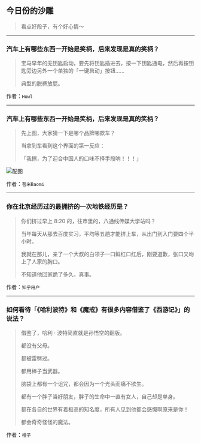 ## 今日份的沙雕

> 看点好段子，有个好心情～


 
---

### 汽车上有哪些东西一开始是笑柄，后来发现是真的笑柄？

> 宝马早年的无钥匙启动，要先将钥匙插进去，按一下钥匙通电，然后再按钥匙旁边另外一个单独的「一键启动」按钮……
> 
> 典型的脱裤放屁。


作者：`Howl`

---

### 汽车上有哪些东西一开始是笑柄，后来发现是真的笑柄？

> 先上图，大家猜一下是哪个品牌哪款车？
> 
> 当拿到车看到这个界面的第一反应：
> 
> 「我擦，为了迎合中国人的口味不择手段呐！！！」



![配图](http://pic2.zhimg.com/70/v2-37cf2445dd771e48a8712ceb73664751_b.jpg)


作者：`苞米Baomi`

---

### 你在北京经历过的最拥挤的一次地铁经历是？

> 你们挤过早上 8:20 的，往市里的，八通线传媒大学站吗？
> 
> 当年每天从那去百度实习，平均等五趟才能挤上车，从出门到入门要四个半小时。
> 
> 我就在那儿，亲了一个大叔的白领子一口鲜红口红后，刚要道歉，张口又吻上了人家的胸口。
> 
> 不知道他回家跪了多久。真事。


作者：`知乎用户`

---

### 如何看待「《哈利波特》和《魔戒》有很多内容借鉴了《西游记》」的说法？

> 借鉴了，哈利 · 波特简直就是孙悟空的翻版。
> 
> 都没有父母。
> 
> 都被雷劈过。
> 
> 都用棒子当武器。
> 
> 脑袋上都有一个诅咒，都会因为一个光头而痛不欲生。
> 
> 都有一个胖子当好朋友，胖子的生命中一直有女人，自己却是单身。
> 
> 都在各自的世界有着极高的知名度，所有人见到他都会感慨啊原来是你！
> 
> 都会奇奇怪怪的魔法。


作者：`橙子`